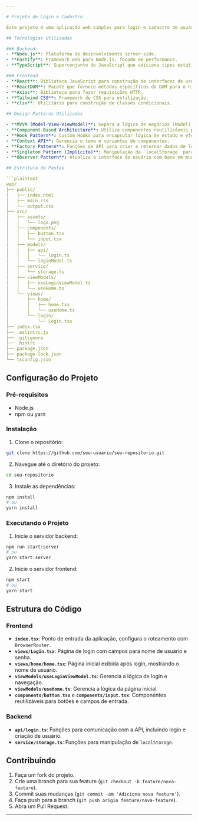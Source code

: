 ```yaml
---

# Projeto de Login e Cadastro

Este projeto é uma aplicação web simples para login e cadastro de usuários, construída com uma stack moderna de tecnologias web. O projeto segue o padrão de design MVVM (Model-View-ViewModel) e utiliza uma arquitetura baseada em componentes para promover a modularidade e a reutilização.

## Tecnologias Utilizadas

### Backend
- **Node.js**: Plataforma de desenvolvimento server-side.
- **Fastify**: Framework web para Node.js, focado em performance.
- **TypeScript**: Superconjunto de JavaScript que adiciona tipos estáticos.

### Frontend
- **React**: Biblioteca JavaScript para construção de interfaces de usuário.
- **ReactDOM**: Pacote que fornece métodos específicos do DOM para o nível superior da aplicação.
- **Axios**: Biblioteca para fazer requisições HTTP.
- **Tailwind CSS**: Framework de CSS para estilização.
- **clsx**: Utilitário para construção de classes condicionais.

## Design Patterns Utilizados

- **MVVM (Model-View-ViewModel)**: Separa a lógica de negócios (Model), a interface do usuário (View) e a lógica de apresentação (ViewModel).
- **Component-Based Architecture**: Utiliza componentes reutilizáveis para construir a interface do usuário.
- **Hook Pattern**: Custom Hooks para encapsular lógica de estado e efeitos colaterais.
- **Context API**: Gerencia o tema e variantes de componentes.
- **Factory Pattern**: Funções de API para criar e retornar dados de login e cadastro.
- **Singleton Pattern (Implícito)**: Manipulação de `localStorage` para dados persistentes.
- **Observer Pattern**: Atualiza a interface do usuário com base em mudanças de estado e dados.

## Estrutura de Pastas

```plaintext
web/
├── public/
│   ├── index.html
│   ├── main.css
│   └── output.css
├── src/
│   ├── assets/
│   │   └── logo.png
│   ├── components/
│   │   ├── button.tsx
│   │   └── input.tsx
│   ├── models/
│   │   ├── api/
│   │   │   └── login.ts
│   │   └── loginModel.ts
│   ├── service/
│   │   └── storage.ts
│   ├── viewModels/
│   │   ├── useLoginViewModel.ts
│   │   └── useHome.ts
│   └── views/
│       ├── home/
│       │   ├── home.tsx
│       │   └── useHome.ts
│       └── login/
│           └── Login.tsx
├── index.tsx
├── .eslintrc.js
├── .gitignore
├── .hintrc
├── package.json
├── package-lock.json
└── tsconfig.json
```

## Configuração do Projeto

### Pré-requisitos

- Node.js
- npm ou yarn

### Instalação

1. Clone o repositório:

```sh
git clone https://github.com/seu-usuario/seu-repositorio.git
```

2. Navegue até o diretório do projeto:

```sh
cd seu-repositorio
```

3. Instale as dependências:

```sh
npm install
# ou
yarn install
```

### Executando o Projeto

1. Inicie o servidor backend:

```sh
npm run start:server
# ou
yarn start:server
```

2. Inicie o servidor frontend:

```sh
npm start
# ou
yarn start
```

## Estrutura do Código

### Frontend

- **`index.tsx`**: Ponto de entrada da aplicação, configura o roteamento com `BrowserRouter`.
- **`views/Login.tsx`**: Página de login com campos para nome de usuário e senha.
- **`views/home/home.tsx`**: Página inicial exibida após login, mostrando o nome de usuário.
- **`viewModels/useLoginViewModel.ts`**: Gerencia a lógica de login e navegação.
- **`viewModels/useHome.ts`**: Gerencia a lógica da página inicial.
- **`components/button.tsx`** e **`components/input.tsx`**: Componentes reutilizáveis para botões e campos de entrada.

### Backend

- **`api/login.ts`**: Funções para comunicação com a API, incluindo login e criação de usuário.
- **`service/storage.ts`**: Funções para manipulação de `localStorage`.

## Contribuindo

1. Faça um fork do projeto.
2. Crie uma branch para sua feature (`git checkout -b feature/nova-feature`).
3. Commit suas mudanças (`git commit -am 'Adiciona nova feature'`).
4. Faça push para a branch (`git push origin feature/nova-feature`).
5. Abra um Pull Request.

---
```


